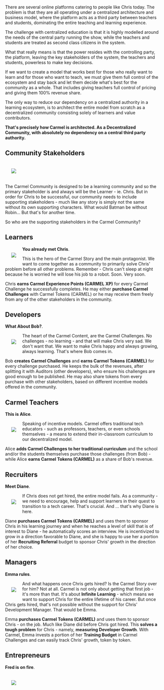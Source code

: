 There are several online platforms catering to people like Chris today. The problem is that they are all operating under a centralized architecture and business model, where the platform acts as a third party between teachers and students, dominating the entire teaching and learning experience.

The challenge with centralized education is that it is highly modelled around the needs of the central party running the show, while the teachers and students are treated as second class citizens in the system.

What that really means is that the power resides with the controlling party, the platform, leaving the key stakeholders of the system, the teachers and students, powerless to make key decisions.

If we want to create a model that works best for those who really want to learn and for those who want to teach, we must give them full control of the ecosystem and stay back and let them decide what's best for the community as a whole. That includes giving teachers full control of pricing and giving them 100% revenue share.

The only way to reduce our dependency on a centralized authority in a learning ecosystem, is to architect the entire model from scratch as a decentralized community consisting solely of learners and value contributors.

**That's precisely how Carmel is architected. As a Decentralized Community, with absolutely no dependency on a central third party authority.**

## Community Stakeholders

<img align="center" style="margin: 20px" src="https://raw.githubusercontent.com/fluidtrends/carmel/content/images/stakeholders.png">

The Carmel Community is designed to be a learning community and so the primary stakeholder is and always will be the Learner - ie. Chris. But in order for Chris to be successful, our community needs to include supporting stakeholders - much like any story is simply not the same without its own supporting characters. What would Batman be without Robin... But that's for another time.

So who are the supporting stakeholders in the Carmel Community?

## Learners

<img align="left" style="margin: 20px" src="https://raw.githubusercontent.com/fluidtrends/carmel/content/images/chris.png">

**You already met Chris**.

This is the hero of the Carmel Story and the main protagonist. We want to come together as a community to primarily solve Chris' problem before all other problems. Remember - Chris can't sleep at night because he is worried he will lose his job to a robot. Soon. Very soon.

Chris **earns Carmel Experience Points (CARMEL XP)** for every Carmel Challenge he successfully completes. He may either **purchase Carmel Challenges** with Carmel Tokens (CARMEL) or he may receive them freely from any of the other stakeholders in the community.

## Developers

**What About Bob?**.

<img align="left" style="margin: 20px" src="https://raw.githubusercontent.com/fluidtrends/carmel/content/images/bob.png">

The heart of the Carmel Content, are the Carmel Challenges. No challenges - no learning - and that will make Chris very sad. We don't want that. We want to make Chris happy and always growing, always learning. That's where Bob comes in.

Bob **creates Carmel Challenges** and **earns Carmel Tokens (CARMEL)** for every challenge purchased. He keeps the bulk of the revenues, after splitting it with Auditors (other developers), who ensure his challenges are good enough to be published. He may also share tokens from every purchase with other stakeholders, based on different incentive models offered in the community.

## Carmel Teachers

**This is Alice**.

<img align="left" style="margin: 20px" src="https://raw.githubusercontent.com/fluidtrends/carmel/content/images/alice.png">

Speaking of incentive models. Carmel offers traditional tech educators - such as professors, teachers, or even schools themselves - a means to extend their in-classroom curriculum to our decentralized model.

Alice **adds Carmel Challenges to her traditional curriculum** and the school and/or the students themselves purchase those challenges (from Bob) - while Alice **earns Carmel Tokens (CARMEL)** as a share of Bob's revenue.

## Recruiters

**Meet Diane**.

<img align="left" style="margin: 20px" src="https://raw.githubusercontent.com/fluidtrends/carmel/content/images/diane.png">

If Chris does not get hired, the entire model fails. As a community - we need to encourage, help and support learners in their quest to transition to a tech career. That's crucial. And ... that's why Diane is here.

Diane **purchases Carmel Tokens (CARMEL)** and uses them to sponsor Chris in his learning journey and when he reaches a level of skill that is of interest to Diane - he automatically scores an interview. He is incentivized to grow in a direction favorable to Diane, and she is happy to use her a portion of her **Recruiting Referral** budget to sponsor Chris' growth in the direction of her choice.

## Managers

**Emma rules**.

<img align="left" style="margin: 20px" src="https://raw.githubusercontent.com/fluidtrends/carmel/content/images/bob.png">

And what happens once Chris gets hired? Is the Carmel Story over for him? Not at all. Carmel is not only about getting that first job - it's more than that. It's about **Infinite Learning** - which means we want to support Chris for the entire lifetime of his career. But once Chris gets hired, that's not possible without the support for Chris' Development Manager. That would be Emma.

Emma **purchases Carmel Tokens (CARMEL)** and uses them to sponsor Chris - on the job. Much like Diane did before Chris got hired. This **solves a tough problem** for Chris - namely, **measuring Developer Growth**. With Carmel, Emma invests a portion of her **Training Budget** in Carmel Challenges and can easily track Chris' growth, token by token.

## Entrepreneurs

**Fred is on fire**.

<img align="left" style="margin: 20px" src="https://raw.githubusercontent.com/fluidtrends/carmel/content/images/fred.png">
